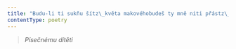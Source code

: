 ```yaml
---
title: "Budu-li ti sukňu šítz\_květa makovéhobudeš ty mně niti přástz\_dešča májového"
contentType: poetry
---
```


<section>

> 

> _Písečnému dítěti_

</section>
